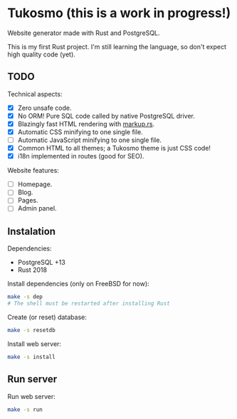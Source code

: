 # Tukosmo (this is a work in progress!)
Website generator made with Rust and PostgreSQL.

This is my first Rust project. I'm still learning the language,
so don't expect high quality code (yet).

## TODO

Technical aspects:

- [x] Zero unsafe code.
- [x] No ORM! Pure SQL code called by native PostgreSQL driver.
- [x] Blazingly fast HTML rendering with [markup.rs](https://github.com/utkarshkukreti/markup.rs).
- [x] Automatic CSS minifying to one single file.
- [ ] Automatic JavaScript minifying to one single file.
- [x] Common HTML to all themes; a Tukosmo theme is just CSS code!
- [x] i18n implemented in routes (good for SEO).

Website features:

- [ ] Homepage.
- [ ] Blog.
- [ ] Pages.
- [ ] Admin panel.

## Instalation

Dependencies:

- PostgreSQL +13
- Rust 2018

Install dependencies (only on FreeBSD for now):

```sh
make -s dep
# The shell must be restarted after installing Rust
```

Create (or reset) database:

```sh
make -s resetdb
```

Install web server:

```sh
make -s install
```

## Run server

Run web server:

```sh
make -s run
```
